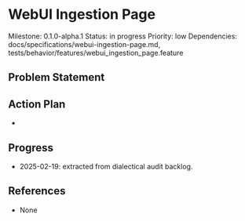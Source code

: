 # WebUI Ingestion Page
Milestone: 0.1.0-alpha.1
Status: in progress
Priority: low
Dependencies: docs/specifications/webui-ingestion-page.md, tests/behavior/features/webui_ingestion_page.feature

## Problem Statement
<description>


## Action Plan
- <tasks>

## Progress
- 2025-02-19: extracted from dialectical audit backlog.

## References
- None
